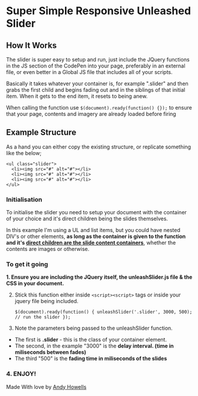 # Super Simple Responsive Unleashed Slider

## How It Works

The slider is super easy to setup and run, just include the JQuery functions in the JS section of the CodePen into your page, preferably in an external file, or even better in a Global JS file that includes all of your scripts.

Basically it takes whatever your container is, for example ".slider" and then grabs the first child and begins fading out and in the siblings of that initial item. When it gets to the end item, it resets to being anew.

When calling the function use `$(document).ready(function() {});` to ensure that your page, contents and imagery are already loaded before firing

## Example Structure

As a hand you can either copy the existing structure, or replicate something like the below;

    <ul class="slider">
      <li><img src="#" alt="#"></li>
      <li><img src="#" alt="#"></li>
      <li><img src="#" alt="#"></li>
    </ul>

### Initialisation

To initialise the slider you need to setup your document with the container of your choice and it's direct children being the slides themselves.

In this example I'm using a UL and list items, but you could have nested DIV's or other elements, **as long as the container is given to the function and it's <u>direct children are the slide content containers</u>**, whether the contents are images or otherwise.

### To get it going

**1. Ensure you are including the JQuery itself, the unleashSlider.js file &amp; the CSS in your document.**

2. Stick this function either inside `<script><script>` tags or inside your jquery file being included.

    `$(document).ready(function() { unleashSlider('.slider', 3000, 500); // run the slider });` 

3. Note the parameters being passed to the unleashSlider function.

- The first is **.slider** - this is the class of your container element.
- The second, in the example "3000" is the **delay interval. (time in miliseconds between fades)** 
- The third "500" is the **fading time in miliseconds of the slides**

### 4. ENJOY!

Made With love by [Andy Howells](http://lkd.to/andyunleash)

